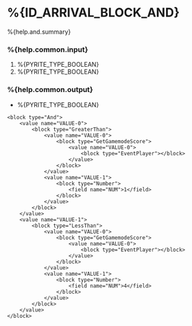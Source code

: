 # %{ID_ARRIVAL_BLOCK_AND}

%{help.and.summary}

### %{help.common.input}

1. %{PYRITE_TYPE_BOOLEAN}
2. %{PYRITE_TYPE_BOOLEAN}

### %{help.common.output}

-   %{PYRITE_TYPE_BOOLEAN}

```
<block type="And">
    <value name="VALUE-0">
        <block type="GreaterThan">
            <value name="VALUE-0">
                <block type="GetGamemodeScore">
                    <value name="VALUE-0">
                        <block type="EventPlayer"></block>
                    </value>
                </block>
            </value>
            <value name="VALUE-1">
                <block type="Number">
                    <field name="NUM">1</field>
                </block>
            </value>
        </block>
    </value>
    <value name="VALUE-1">
        <block type="LessThan">
            <value name="VALUE-0">
                <block type="GetGamemodeScore">
                    <value name="VALUE-0">
                        <block type="EventPlayer"></block>
                    </value>
                </block>
            </value>
            <value name="VALUE-1">
                <block type="Number">
                    <field name="NUM">4</field>
                </block>
            </value>
        </block>
    </value>
</block>
```